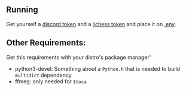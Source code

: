 ## Running 
Get yourself a [discord token]() and a [lichess token]() and place it on [.env](./config/.env).

## Other Requirements:
Get this requirements with your distro's package manager'
- python3-devel: Something about a `Python.h` that is needed to build `multidict` dependency
- ffmeg: only needed for `$toca`